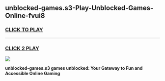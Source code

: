 
## unblocked-games.s3-Play-Unblocked-Games-Online-fvui8
<h3>
<a href="https://premium76.site?title=unblocked-games.s3&ref=24A">CLICK TO PLAY</a></h3>
<hr>

<h3>
<a href="https://premium76.site?title=unblocked-games.s3&ref=24A">CLICK 2 PLAY</a>
  
</h3>

<a href="https://premium76.site?title=unblocked-games.s3&ref=24A"><img src="https://clearcache.store/games.png"></a>


**unblocked-games.s3 games unblocked: Your Gateway to Fun and Accessible Online Gaming**
